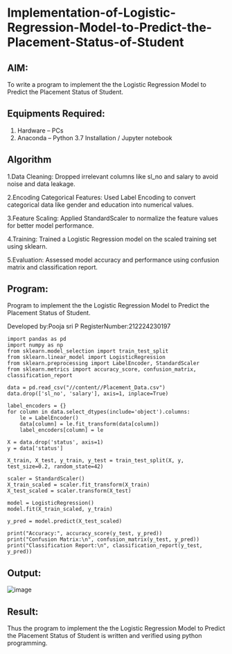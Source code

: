 # Implementation-of-Logistic-Regression-Model-to-Predict-the-Placement-Status-of-Student

## AIM:
To write a program to implement the the Logistic Regression Model to Predict the Placement Status of Student.

## Equipments Required:
1. Hardware – PCs
2. Anaconda – Python 3.7 Installation / Jupyter notebook

## Algorithm
1.Data Cleaning: Dropped irrelevant columns like sl_no and salary to avoid noise and data leakage.

2.Encoding Categorical Features: Used Label Encoding to convert categorical data like gender and education into numerical values.

3.Feature Scaling: Applied StandardScaler to normalize the feature values for better model performance.

4.Training: Trained a Logistic Regression model on the scaled training set using sklearn.

5.Evaluation: Assessed model accuracy and performance using confusion matrix and classification report.

## Program:
Program to implement the the Logistic Regression Model to Predict the Placement Status of Student.

Developed by:Pooja sri P
RegisterNumber:212224230197
```
import pandas as pd
import numpy as np
from sklearn.model_selection import train_test_split
from sklearn.linear_model import LogisticRegression
from sklearn.preprocessing import LabelEncoder, StandardScaler
from sklearn.metrics import accuracy_score, confusion_matrix, classification_report

data = pd.read_csv("//content//Placement_Data.csv")
data.drop(['sl_no', 'salary'], axis=1, inplace=True)

label_encoders = {}
for column in data.select_dtypes(include='object').columns:
    le = LabelEncoder()
    data[column] = le.fit_transform(data[column])
    label_encoders[column] = le

X = data.drop('status', axis=1)
y = data['status']

X_train, X_test, y_train, y_test = train_test_split(X, y, test_size=0.2, random_state=42)

scaler = StandardScaler()
X_train_scaled = scaler.fit_transform(X_train)
X_test_scaled = scaler.transform(X_test)

model = LogisticRegression()
model.fit(X_train_scaled, y_train)

y_pred = model.predict(X_test_scaled)

print("Accuracy:", accuracy_score(y_test, y_pred))
print("Confusion Matrix:\n", confusion_matrix(y_test, y_pred))
print("Classification Report:\n", classification_report(y_test, y_pred))
```
## Output:
![image](https://github.com/user-attachments/assets/2267f920-b6d0-4ad7-ac82-e9d0362f1ed2)



## Result:
Thus the program to implement the the Logistic Regression Model to Predict the Placement Status of Student is written and verified using python programming.
